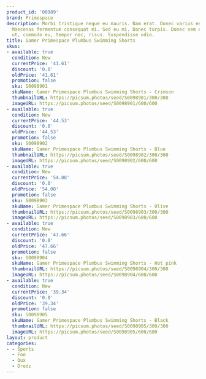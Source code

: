 ```yaml
---
product_id: '00989'
brand: Primespace
description: Morbi tristique neque eu mauris. Nam erat. Donec varius enim nec sem.
  Maecenas fermentum consequat mi. Sed eu mi. Donec turpis. Donec sem eros, ornare
  ut, commodo eu, tempor nec, risus. Suspendisse odio.
title: Gamer Primespace Plumbus Swimming Shorts
skus:
- available: true
  condition: New
  currentPrice: '41.61'
  discount: '0.0'
  oldPrice: '41.61'
  promotion: false
  sku: S0098901
  skuName: Gamer Primespace Plumbus Swimming Shorts - Crimson
  thumbnailURL: https://picsum.photos/seed/S0098901/300/300
  imageURL: https://picsum.photos/seed/S0098901/600/600
- available: true
  condition: New
  currentPrice: '44.53'
  discount: '0.0'
  oldPrice: '44.53'
  promotion: false
  sku: S0098902
  skuName: Gamer Primespace Plumbus Swimming Shorts - Blue
  thumbnailURL: https://picsum.photos/seed/S0098902/300/300
  imageURL: https://picsum.photos/seed/S0098902/600/600
- available: true
  condition: New
  currentPrice: '54.08'
  discount: '0.0'
  oldPrice: '54.08'
  promotion: false
  sku: S0098903
  skuName: Gamer Primespace Plumbus Swimming Shorts - Olive
  thumbnailURL: https://picsum.photos/seed/S0098903/300/300
  imageURL: https://picsum.photos/seed/S0098903/600/600
- available: true
  condition: New
  currentPrice: '47.66'
  discount: '0.0'
  oldPrice: '47.66'
  promotion: false
  sku: S0098904
  skuName: Gamer Primespace Plumbus Swimming Shorts - Hot pink
  thumbnailURL: https://picsum.photos/seed/S0098904/300/300
  imageURL: https://picsum.photos/seed/S0098904/600/600
- available: true
  condition: New
  currentPrice: '39.34'
  discount: '0.0'
  oldPrice: '39.34'
  promotion: false
  sku: S0098905
  skuName: Gamer Primespace Plumbus Swimming Shorts - Black
  thumbnailURL: https://picsum.photos/seed/S0098905/300/300
  imageURL: https://picsum.photos/seed/S0098905/600/600
layout: product
categories:
- - Sports
  - Foo
  - Qux
  - Dredz
---
```

